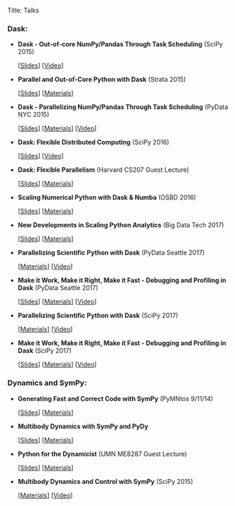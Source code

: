 Title: Talks

### Dask:

- **Dask - Out-of-core NumPy/Pandas Through Task Scheduling** (SciPy 2015)

    [[Slides](https://speakerdeck.com/jcrist/pandas-through-task-scheduling)]
[[Video](https://youtu.be/1kkFZ4P-XHg)]

- **Parallel and Out-of-Core Python with Dask** (Strata 2015)

    [[Slides](https://speakerdeck.com/jcrist/parallel-and-out-of-core-python-with-dask)]
[[Materials](https://github.com/cpcloud/strata-nyc-2015)]

- **Dask - Parallelizing NumPy/Pandas Through Task Scheduling** (PyData NYC 2015)

    [[Slides](https://speakerdeck.com/jcrist/pandas-through-task-scheduling-1)]
[[Materials](https://github.com/jcrist/talks/tree/master/pydata_nyc_2015)]
[[Video](https://www.youtube.com/watch?v=mHd8AI8GQhQ)]

- **Dask: Flexible Distributed Computing** (SciPy 2016)

    [[Slides](http://matthewrocklin.com/slides/dask-scipy-2016.html#/)]
[[Video](https://www.youtube.com/watch?v=PAGjm4BMKlk)]

- **Dask: Flexible Parallelism** (Harvard CS207 Guest Lecture)

    [[Slides](http://jcrist.github.io/talks/harvard_cs207_talk/slides.html)]
[[Materials](https://github.com/jcrist/talks/tree/master/harvard_cs207_talk)]

- **Scaling Numerical Python with Dask & Numba** (OSBD 2016)

    [[Slides](http://jcrist.github.io/talks/osbd_workshop/slides.html)]
[[Materials](https://github.com/jcrist/talks/tree/master/osbd_workshop)]

- **New Developments in Scaling Python Analytics** (Big Data Tech 2017)

    [[Slides](http://jcrist.github.io/talks/minneanalytics_2017/slides.html)]
[[Materials](https://github.com/jcrist/talks/blob/master/minneanalytics_2017)]

- **Parallelizing Scientific Python with Dask** (PyData Seattle 2017)

    [[Materials](https://github.com/jcrist/dask-tutorial-pydata-seattle-2017)]
[[Video](https://www.youtube.com/watch?v=VAuFSo2cIhs)]

- **Make it Work, Make it Right, Make it Fast - Debugging and Profiling in Dask** (PyData Seattle 2017)

    [[Slides](http://jcrist.github.io/talks/profile_and_debug_dask/slides.html/)]
[[Materials](https://github.com/jcrist/talks/tree/master/profile_and_debug_dask)]
[[Video](https://www.youtube.com/watch?v=JoK8V2eWFPE)]

- **Parallelizing Scientific Python with Dask** (SciPy 2017)

    [[Materials](https://github.com/dask/dask-tutorial/tree/scipy-2017)]
[[Video](https://www.youtube.com/watch?v=mbfsog3e5DA)]

- **Make it Work, Make it Right, Make it Fast - Debugging and Profiling in Dask** (SciPy 2017)

    [[Slides](http://jcrist.github.io/talks/profile_and_debug_dask/slides.html/)]
[[Materials](https://github.com/jcrist/talks/tree/master/profile_and_debug_dask)]
[[Video](https://www.youtube.com/watch?v=4WUgRpl-j7Y)]

### Dynamics and SymPy:

- **Generating Fast and Correct Code with SymPy** (PyMNtos 9/11/14)

    [[Slides](https://speakerdeck.com/jcrist/generating-fast-and-correct-code-with-sympy)]
[[Materials](https://github.com/jcrist/talks/tree/master/codegen_talk)]

- **Multibody Dynamics with SymPy and PyDy**

    [[Slides](https://speakerdeck.com/jcrist/multibody-dynamics-with-sympy-and-pydy)]
[[Materials](https://github.com/jcrist/talks/tree/master/pydy_talk)]

- **Python for the Dynamicist** (UMN ME8287 Guest Lecture)

    [[Slides](https://speakerdeck.com/jcrist/python-for-the-dynamicist)]
[[Materials](https://github.com/jcrist/talks/tree/master/dynamics_talk)]

- **Multibody Dynamics and Control with SymPy** (SciPy 2015)

    [[Materials](https://github.com/pydy/pydy-tutorial-human-standing)]
[[Video](https://www.youtube.com/watch?v=mdo2NYtA-xY)]
